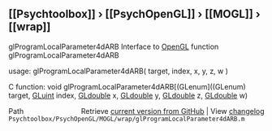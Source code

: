 ## [[Psychtoolbox]] &#8250; [[PsychOpenGL]] &#8250; [[MOGL]] &#8250; [[wrap]]

glProgramLocalParameter4dARB  Interface to [OpenGL](OpenGL) function glProgramLocalParameter4dARB  
  
usage:  glProgramLocalParameter4dARB( target, index, x, y, z, w )  
  
C function:  void glProgramLocalParameter4dARB[(GLenum]((GLenum) target, [GLuint](GLuint) index, [GLdouble](GLdouble) x, [GLdouble](GLdouble) y, [GLdouble](GLdouble) z, [GLdouble](GLdouble) w)  




<div class="code_header" style="text-align:right;">
  <span style="float:left;">Path&nbsp;&nbsp;</span> <span class="counter">Retrieve <a href=
  "https://raw.github.com/Psychtoolbox-3/Psychtoolbox-3/beta/Psychtoolbox/PsychOpenGL/MOGL/wrap/glProgramLocalParameter4dARB.m">current version from GitHub</a> | View <a href=
  "https://github.com/Psychtoolbox-3/Psychtoolbox-3/commits/beta/Psychtoolbox/PsychOpenGL/MOGL/wrap/glProgramLocalParameter4dARB.m">changelog</a></span>
</div>
<div class="code">
  <code>Psychtoolbox/PsychOpenGL/MOGL/wrap/glProgramLocalParameter4dARB.m</code>
</div>

